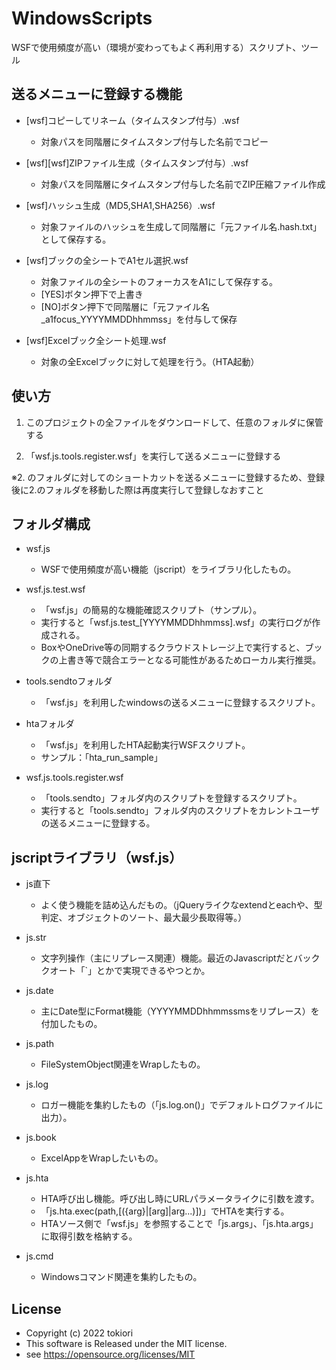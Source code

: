 # WindowsScripts
WSFで使用頻度が高い（環境が変わってもよく再利用する）スクリプト、ツール

## 送るメニューに登録する機能

- [wsf]コピーしてリネーム（タイムスタンプ付与）.wsf
  - 対象パスを同階層にタイムスタンプ付与した名前でコピー

- [wsf][wsf]ZIPファイル生成（タイムスタンプ付与）.wsf
  - 対象パスを同階層にタイムスタンプ付与した名前でZIP圧縮ファイル作成

- [wsf]ハッシュ生成（MD5,SHA1,SHA256）.wsf
  - 対象ファイルのハッシュを生成して同階層に「元ファイル名.hash.txt」として保存する。

- [wsf]ブックの全シートでA1セル選択.wsf
  - 対象ファイルの全シートのフォーカスをA1にして保存する。
  - [YES]ボタン押下で上書き
  - [NO]ボタン押下で同階層に「元ファイル名_a1focus_YYYYMMDDhhmmss」を付与して保存

- [wsf]Excelブック全シート処理.wsf
  - 対象の全Excelブックに対して処理を行う。（HTA起動）

## 使い方

1. このプロジェクトの全ファイルをダウンロードして、任意のフォルダに保管する

2. 「wsf.js.tools.register.wsf」を実行して送るメニューに登録する

※2. のフォルダに対してのショートカットを送るメニューに登録するため、登録後に2.のフォルダを移動した際は再度実行して登録しなおすこと


## フォルダ構成

- wsf.js
  - WSFで使用頻度が高い機能（jscript）をライブラリ化したもの。

- wsf.js.test.wsf
  - 「wsf.js」の簡易的な機能確認スクリプト（サンプル）。
  - 実行すると「wsf.js.test_[YYYYMMDDhhmmss].wsf」の実行ログが作成される。
  - BoxやOneDrive等の同期するクラウドストレージ上で実行すると、ブックの上書き等で競合エラーとなる可能性があるためローカル実行推奨。

- tools.sendtoフォルダ
  - 「wsf.js」を利用したwindowsの送るメニューに登録するスクリプト。

- htaフォルダ
  - 「wsf.js」を利用したHTA起動実行WSFスクリプト。
  - サンプル：「hta_run_sample」

- wsf.js.tools.register.wsf
  - 「tools.sendto」フォルダ内のスクリプトを登録するスクリプト。
  - 実行すると「tools.sendto」フォルダ内のスクリプトをカレントユーザの送るメニューに登録する。


## jscriptライブラリ（wsf.js）

- js直下
  - よく使う機能を詰め込んだもの。（jQueryライクなextendとeachや、型判定、オブジェクトのソート、最大最少長取得等。）

- js.str
  - 文字列操作（主にリプレース関連）機能。最近のJavascriptだとバッククオート「`」とかで実現できるやつとか。

- js.date
  - 主にDate型にFormat機能（YYYYMMDDhhmmssmsをリプレース）を付加したもの。

- js.path
  - FileSystemObject関連をWrapしたもの。

- js.log
  - ロガー機能を集約したもの（「js.log.on()」でデフォルトログファイルに出力）。

- js.book
  - ExcelAppをWrapしたいもの。

- js.hta
  - HTA呼び出し機能。呼び出し時にURLパラメータライクに引数を渡す。
  - 「js.hta.exec(path,[({arg}|[arg]|arg...)])」でHTAを実行する。
  - HTAソース側で「wsf.js」を参照することで「js.args」、「js.hta.args」に取得引数を格納する。

- js.cmd
  - Windowsコマンド関連を集約したもの。

## License 
* Copyright (c) 2022 tokiori
* This software is Released under the MIT license.
* see https://opensource.org/licenses/MIT
